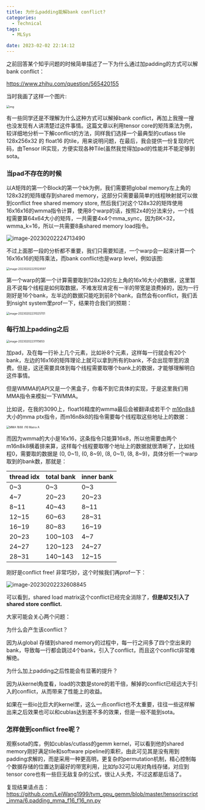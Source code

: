 ```yaml
---
title: 为什么padding能解bank conflict?
categories:
  - Technical
tags:
  - MLSys

date: 2023-02-02 22:14:12
---
```


之前回答某个知乎问题的时候简单描述了一下为什么通过加padding的方式可以解bank conflict：

https://www.zhihu.com/question/565420155

当时我画了这样一个图片:

<img src="https://pic1.zhimg.com/80/v2-26db4641db3f9a5e605dad8e5a6eb9f9_1440w.webp?source=1940ef5c" alt="img" style="zoom:50%;" />

有一些同学还是不理解为什么这种方式可以解掉bank conflict，再加上我搜一搜也没发现有人讲清楚过这件事情。这篇文章以利用tensor core的矩阵乘法为例，较详细地分析一下解conflict的方法，同样我们选择一个最典型的cutlass tile 128x256x32 的 float16 的tile，用来说明问题，在最后，我会提供一份复现的代码，由Tensor IR实现，方便实现各种Tile(虽然我觉得加pad的性能并不能足够到sota。

<!-- more -->

### 当pad不存在的时候

以A矩阵的第一个Block的第一个bk为例，我们需要把global memory左上角的128x32的矩阵缓存到shared memory，这部分只需要最简单的线程映射就可以做到conflict free shared memory store, 然后我们对这个128x32的矩阵使用16x16x16的wmma指令计算，使用8个warp的话，按照2x4的分法来分，一个线程需要算64x64大小的矩阵，一共需要4x4个mma_sync，因为BK=32，wmma_k=16，所以一共需要8条shared memory load指令。

![image-20230202224713490](C:\Users\Lenovo\AppData\Roaming\Typora\typora-user-images\image-20230202224713490.png)

不过上面那一段的分析都不重要，我们只需要知道，一个warp会一起来计算一个16x16x16的矩阵乘法，而bank conflict也是warp level，例如该图:

<img src="C:\Users\Lenovo\AppData\Roaming\Typora\typora-user-images\image-20230202225528597.png" alt="image-20230202225528597" style="zoom:50%;" />

第一个warp的第一个计算需要取到128x32的左上角的16x16大小的数据，这里暂且不说每个线程是如何取数据，不难发现肯定有一半的带宽是浪费掉的，因为一行刚好是16个bank，左半边的数据只能吃到前8个bank，自然会有conflict，我们丢到nsight system里prof一下，结果符合我们的预期：

<img src="https://leiblog-imgbed.oss-cn-beijing.aliyuncs.com/img/image-20230202231025701.png" alt="image-20230202231025701" style="zoom:50%;" />

### 每行加上padding之后

<img src="https://leiblog-imgbed.oss-cn-beijing.aliyuncs.com/img/image-20230202231115653.png" alt="image-20230202231115653" style="zoom:50%;" />

加pad，及在每一行补上几个元素，比如补8个元素，这样每一行就会有20个bank，左边的16x16的矩阵理论上就可以拿到所有的bank，不会出现带宽的浪费。但是，这还需要具体到每个线程需要取哪个bank上的数据，才能够理解明白这件事情。

但是WMMA的API又是一个黑盒子，你看不到它具体的实现，于是这里我们用MMA指令来模拟一下WMMA。

比如说，在我的3090上，float16精度的wmma最后会被翻译成若干个 [m16n8k8](https://docs.nvidia.com/cuda/parallel-thread-execution/index.html#warp-level-matrix-fragment-mma-1688)大小的mma ptx指令，而m16n8k8的指令需要每个线程取这些地址上的数据：

<img src="https://leiblog-imgbed.oss-cn-beijing.aliyuncs.com/img/mma-1688-A-f16.png" alt="MMA 1688 .f16 Matrix A" style="zoom:50%;" />

而因为wmma的大小是16x16，这条指令只能算16x8，所以他需要由两个m16n8k8横着排来算，这样每个线程要取哪个地址上的数据就很清晰了，比如线程0，需要取的数据是 (0, 0~1), (0, 8~9), (8, 0~1), (8, 8~9)，具体分析一个warp取到的bank数，那就是：

| thread idx | total bank | inner bank |
| ---------- | ---------- | ---------- |
| 0~3        | 0~3        | 0~3        |
| 4~7        | 20~23      | 20~23      |
| 8~11       | 40~43      | 8~11       |
| 12~15      | 60~63      | 28~31      |
| 16~19      | 80~83      | 16~19      |
| 20~23      | 100~103    | 4~7        |
| 24~27      | 120~123    | 24~27      |
| 28~31      | 140~143    | 12~15      |

刚好是conflict free! 非常巧妙，这个时候我们再prof一下：

![image-20230202232608845](https://leiblog-imgbed.oss-cn-beijing.aliyuncs.com/img/image-20230202232608845.png)

可以看到，shared load matrix这个conflict已经完全消除了，**但是却又引入了shared store conflict.**

大家可能会关心两个问题：

为什么会产生该conflict？

因为从global 存储到shared memory的过程中，每一行之间多了四个空出来的bank，导致每一行都会跳过4个bank，引入了conflict，而且这个conflict非常难解绝。

为什么加上padding之后性能会有显著的提升？

因为从kernel角度看，load的次数是store的若干倍，解掉的conflict已经远大于引入的conflict，从而带来了性能上的收益。

如果在一些io比巨大的kernel里，这么一点conflict也不太重要，往往一些这样解出来之后效果也可以和cublas达到差不多的效果，但是一般不能到sota。

### 怎样做到conflict free呢？

观察sota的库，例如cublas/cutlass的gemm kernel，可以看到他的shared memory刚好满足tile和software pipeline的乘积，由此可见其是没有用到padding求解的，而是采用一种更高明，更复杂的permutation机制，精心控制每个数据存储的位置达到最好的带宽利用，比如fp32可以用对角线存储，对应到tensor core也有一些巨无敌复杂的公式，很让人头秃，不过这都是后话了。

复现结果请点击：https://github.com/LeiWang1999/tvm_gpu_gemm/blob/master/tensorirscript_imma/6.padding_mma_f16_f16_nn.py
